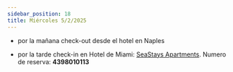 ```yaml
---
sidebar_position: 18
title: Miércoles 5/2/2025
---
```


- por la mañana check-out desde el hotel en Naples 



- por la tarde check-in en Hotel de Miami: [SeaStays Apartments](https://www.google.com.ar/maps/search/SeaStays+Apartments/@25.8342741,-80.1220082,17.33z?entry=ttu&g_ep=EgoyMDI1MDEwMS4wIKXMDSoASAFQAw%3D%3D). Numero de reserva: **4398010113**

